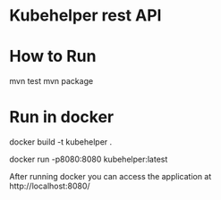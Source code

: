 Kubehelper rest API
=========================

# How to Run

mvn test
mvn package

# Run in docker 

docker build -t kubehelper .

docker run -p8080:8080 kubehelper:latest

After running docker you can access the application at http://localhost:8080/